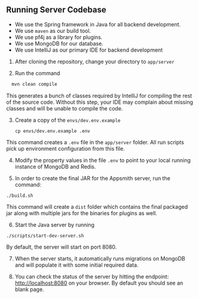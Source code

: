 ## Running Server Codebase
- We use the Spring framework in Java for all backend development.
- We use `maven` as our build tool.
- We use pf4j as a library for plugins.
- We use MongoDB for our database.
- We use IntelliJ as our primary IDE for backend development

1. After cloning the repository, change your directory to `app/server`

2. Run the command  
```bash
  mvn clean compile
```  
  
This generates a bunch of classes required by IntelliJ for compiling the rest of the source code. Without this step, your IDE may complain about missing classes and will be unable to compile the code.

3. Create a copy of the `envs/dev.env.example` 

    ```shell script
    cp envs/dev.env.example .env
    ```

This command creates a `.env` file in the `app/server` folder. All run scripts pick up environment configuration from this file.

4. Modify the property values in the file `.env` to point to your local running instance of MongoDB and Redis.

5. In order to create the final JAR for the Appsmith server, run the command:
```
./build.sh
```

This command will create a `dist` folder which contains the final packaged jar along with multiple jars for the binaries for plugins as well.

6. Start the Java server by running

```
./scripts/start-dev-server.sh
```
By default, the server will start on port 8080.

7. When the server starts, it automatically runs migrations on MongoDB and will populate it with some initial required data.

8. You can check the status of the server by hitting the endpoint: [http://localhost:8080](http://localhost:8080) on your browser. By default you should see an blank page.
